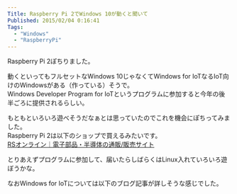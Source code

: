 ```yaml
---
Title: Raspberry Pi 2でWindows 10が動くと聞いて
Published: 2015/02/04 0:16:41
Tags:
  - "Windows"
  - "RaspberryPi"
---
```

Raspberry Pi 2ぽちりました。

動くといってもフルセットなWindows 10じゃなくてWindows for IoTなるIoT向けのWindowsがある（作っている）そうで。  
Windows Developer Program for IoTというプログラムに参加すると今年の後半ごろに提供されるらしい。  

もともといろいろ遊べそうだなぁとは思っていたのでこれを機会にぽちってみました。  
Raspberry Pi 2は以下のショップで買えるみたいです。  
[RSオンライン｜電子部品・半導体の通販/販売サイト](http://jp.rs-online.com/web/p/processor-microcontroller-development-kits/8326274/)

とりあえずプログラムに参加して、届いたらしばらくはLinux入れていろいろ遊ぼうかな。

なおWindows for IoTについては以下のブログ記事が詳しそうな感じでした。

<?# OEmbed "http://www.syuheiuda.com/?p=3265" /?>

<?# OEmbed "http://kei-sakaki.jp/2014/08/30/intel-galileo-development-board-windows-internet-of-things-3/" /?>

